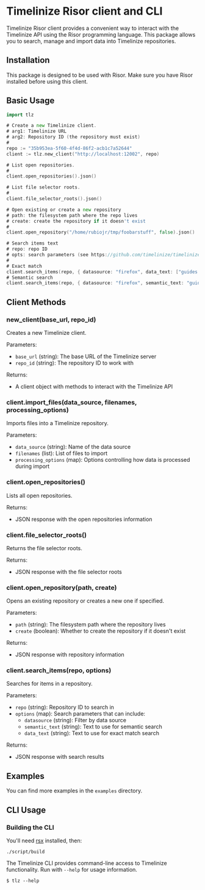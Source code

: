 # Timelinize Risor client and CLI

Timelinize Risor client provides a convenient way to interact with the Timelinize API using the Risor programming language. This package allows you to search, manage and import data into Timelinize repositories.

## Installation

This package is designed to be used with Risor. Make sure you have Risor installed before using this client.

## Basic Usage

```Go
import tlz

# Create a new Timelinize client.
# arg1: Timelinize URL
# arg2: Repository ID (the repository must exist)
#
repo := "35b953ea-5f60-4f4d-86f2-acb1c7a52644"
client := tlz.new_client("http://localhost:12002", repo)

# List open repositories.
#
client.open_repositories().json()

# List file selector roots.
#
client.file_selector_roots().json()

# Open existing or create a new repository
# path: the filesystem path where the repo lives
# create: create the repository if it doesn't exist
#
client.open_repository("/home/rubiojr/tmp/foobarstuff", false).json()

# Search items text
# repo: repo ID
# opts: search parameters (see https://github.com/timelinize/timelinize/blob/9dd00b724c1497df262be90f04229ac1b22e7f59/timeline/search.go#L40)
#
# Exact match
client.search_items(repo, { datasource: "firefox", data_text: ["guides and information"] }).json()
# Semantic search
client.search_items(repo, { datasource: "firefox", semantic_text: "guides" }).json()
```

## Client Methods

### new_client(base_url, repo_id)

Creates a new Timelinize client.

Parameters:
- `base_url` (string): The base URL of the Timelinize server
- `repo_id` (string): The repository ID to work with

Returns:
- A client object with methods to interact with the Timelinize API

### client.import_files(data_source, filenames, processing_options)

Imports files into a Timelinize repository.

Parameters:
- `data_source` (string): Name of the data source
- `filenames` (list): List of files to import
- `processing_options` (map): Options controlling how data is processed during import

### client.open_repositories()

Lists all open repositories.

Returns:
- JSON response with the open repositories information

### client.file_selector_roots()

Returns the file selector roots.

Returns:
- JSON response with the file selector roots

### client.open_repository(path, create)

Opens an existing repository or creates a new one if specified.

Parameters:
- `path` (string): The filesystem path where the repository lives
- `create` (boolean): Whether to create the repository if it doesn't exist

Returns:
- JSON response with repository information

### client.search_items(repo, options)

Searches for items in a repository.

Parameters:
- `repo` (string): Repository ID to search in
- `options` (map): Search parameters that can include:
  - `datasource` (string): Filter by data source
  - `semantic_text` (string): Text to use for semantic search
  - `data_text` (string): Text to use for exact match search

Returns:
- JSON response with search results

## Examples

You can find more examples in the `examples` directory.

## CLI Usage

### Building the CLI

You'll need [rsx](https://github.com/rubiojr/rsx) installed, then:

`./script/build`

The Timelinize CLI provides command-line access to Timelinize functionality. Run with `--help` for usage information.

```
$ tlz --help
```
